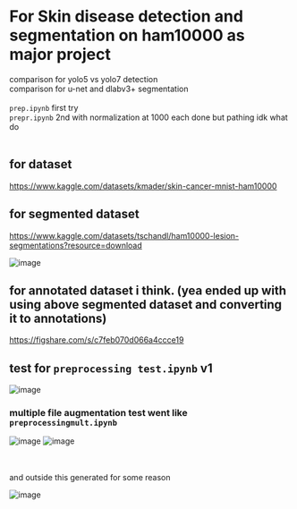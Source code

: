 # For Skin disease detection and segmentation on ham10000 as major project 
comparison for yolo5 vs yolo7 detection </br>
comparison for u-net and dlabv3+ segmentation </br>
</br>
`prep.ipynb` first try </br>
`prepr.ipynb` 2nd with normalization at 1000 each done but pathing idk what do</br>
</br>

## for dataset
https://www.kaggle.com/datasets/kmader/skin-cancer-mnist-ham10000
</br>

## for segmented dataset
https://www.kaggle.com/datasets/tschandl/ham10000-lesion-segmentations?resource=download

![image](https://github.com/user-attachments/assets/9ff33fba-4c73-4e98-93dd-9395b89f7ddf)
</br>


## for annotated dataset i think.  (yea ended up with using above segmented dataset and converting it to annotations)
https://figshare.com/s/c7feb070d066a4ccce19
</br>

## test for `preprocessing test.ipynb` v1
![image](https://github.com/user-attachments/assets/cb866734-9e66-4f0f-b417-3c0cf6153d91)


###  multiple file augmentation test went like  `preprocessingmult.ipynb`
![image](https://github.com/user-attachments/assets/c1c3f14f-6e15-4f63-8596-5c11d7c2f13d)
![image](https://github.com/user-attachments/assets/abac0615-b2a7-42ff-8a1c-f116ecf7a174)

</br>
</br>
and outside this generated for some reason</br>

![image](https://github.com/user-attachments/assets/b6e42896-ea4d-4fdb-a072-d8d63c618377)
